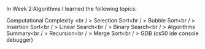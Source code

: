 In Week 2:Algorithms I learned the following topics:

Computational Complexity <br / >
Selection Sort<br / >
Bubble Sort<br / >
Insertion Sort<br / >
Linear Search<br / >
Binary Search<br / >
Algorithms Summary<br / >
Recursion<br / >
Merge Sort<br / >
GDB (cs50 ide console debugger)
